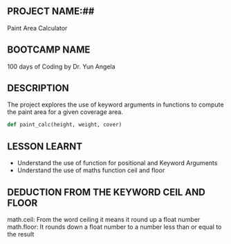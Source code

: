 ## PROJECT NAME:##
Paint Area Calculator
## BOOTCAMP NAME ##
100 days of Coding by Dr. Yun Angela

## DESCRIPTION ##
The project explores the use of keyword arguments in functions to compute the paint area for a given coverage area.

```py
def paint_calc(height, weight, cover)
```
## LESSON LEARNT ##
* Understand the use of function for positional and Keyword Arguments
* Understand the use of maths function ceil and floor

## DEDUCTION FROM THE KEYWORD CEIL AND FLOOR ##
math.ceil: From the word ceiling it means it round up a float number
math.floor: It rounds down a float number to a number less than or equal to the result
